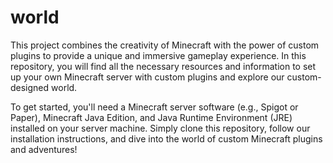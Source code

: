 # world

This project combines the creativity of Minecraft with the power of custom plugins to provide a unique and immersive gameplay experience. 
In this repository, you will find all the necessary resources and information to set up your own Minecraft server with custom plugins and explore our custom-designed world. 

To get started, you'll need a Minecraft server software (e.g., Spigot or Paper), Minecraft Java Edition, and Java Runtime Environment (JRE) installed on your server machine. 
Simply clone this repository, follow our installation instructions, and dive into the world of custom Minecraft plugins and adventures!
